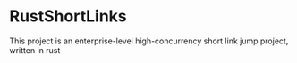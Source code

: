 # RustShortLinks
This project is an enterprise-level high-concurrency short link jump project, written in rust
